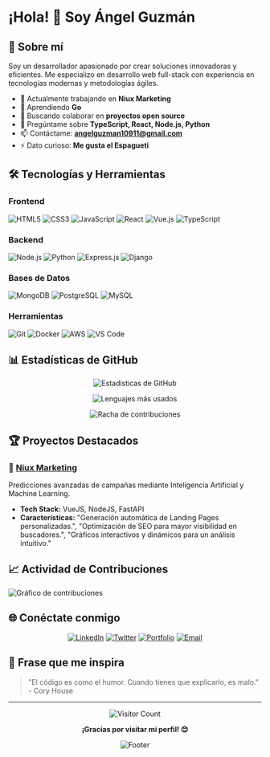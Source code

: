 # ¡Hola! 👋 Soy Ángel Guzmán



## 🚀 Sobre mí

Soy un desarrollador apasionado por crear soluciones innovadoras y eficientes. Me especializo en desarrollo web full-stack con experiencia en tecnologías modernas y metodologías ágiles.

- 🔭 Actualmente trabajando en **Niux Marketing**
- 🌱 Aprendiendo **Go**
- 👯 Buscando colaborar en **proyectos open source**
- 💬 Pregúntame sobre **TypeScript, React, Node.js, Python**
- 📫 Contáctame: **angelguzman10911@gmail.com**
- ⚡ Dato curioso: **Me gusta el Espagueti**

## 🛠️ Tecnologías y Herramientas

### Frontend
![HTML5](https://img.shields.io/badge/HTML5-E34F26?style=for-the-badge&logo=html5&logoColor=white)
![CSS3](https://img.shields.io/badge/CSS3-1572B6?style=for-the-badge&logo=css3&logoColor=white)
![JavaScript](https://img.shields.io/badge/JavaScript-F7DF1E?style=for-the-badge&logo=javascript&logoColor=black)
![React](https://img.shields.io/badge/React-20232A?style=for-the-badge&logo=react&logoColor=61DAFB)
![Vue.js](https://img.shields.io/badge/Vue.js-35495E?style=for-the-badge&logo=vuedotjs&logoColor=4FC08D)
![TypeScript](https://img.shields.io/badge/TypeScript-007ACC?style=for-the-badge&logo=typescript&logoColor=white)

### Backend
![Node.js](https://img.shields.io/badge/Node.js-43853D?style=for-the-badge&logo=node.js&logoColor=white)
![Python](https://img.shields.io/badge/Python-3776AB?style=for-the-badge&logo=python&logoColor=white)
![Express.js](https://img.shields.io/badge/Express.js-404D59?style=for-the-badge)
![Django](https://img.shields.io/badge/Django-092E20?style=for-the-badge&logo=django&logoColor=white)

### Bases de Datos
![MongoDB](https://img.shields.io/badge/MongoDB-4EA94B?style=for-the-badge&logo=mongodb&logoColor=white)
![PostgreSQL](https://img.shields.io/badge/PostgreSQL-316192?style=for-the-badge&logo=postgresql&logoColor=white)
![MySQL](https://img.shields.io/badge/MySQL-00000F?style=for-the-badge&logo=mysql&logoColor=white)

### Herramientas
![Git](https://img.shields.io/badge/Git-F05032?style=for-the-badge&logo=git&logoColor=white)
![Docker](https://img.shields.io/badge/Docker-2496ED?style=for-the-badge&logo=docker&logoColor=white)
![AWS](https://img.shields.io/badge/Amazon_AWS-232F3E?style=for-the-badge&logo=amazon-aws&logoColor=white)
![VS Code](https://img.shields.io/badge/Visual_Studio_Code-0078D4?style=for-the-badge&logo=visual%20studio%20code&logoColor=white)

## 📊 Estadísticas de GitHub

<div align="center">

![Estadísticas de GitHub](https://github-readme-stats.vercel.app/api?username=[Angel-Guxman]&show_icons=true&theme=radical&hide_border=true&count_private=true)

![Lenguajes más usados](https://github-readme-stats.vercel.app/api/top-langs/?username=[Angel-Guxman]&layout=compact&theme=radical&hide_border=true)

![Racha de contribuciones](https://github-readme-streak-stats.herokuapp.com/?user=[Angel-Guxman]&theme=radical&hide_border=true)

</div>

## 🏆 Proyectos Destacados

### 🌟 [Niux Marketing](http://40.233.24.58:8010/)
Predicciones avanzadas de campañas mediante Inteligencia Artificial y Machine Learning.
- **Tech Stack:** VueJS, NodeJS, FastAPI
- **Características:**      "Generación automática de Landing Pages personalizadas.",
      "Optimización de SEO para mayor visibilidad en buscadores.",
      "Gráficos interactivos y dinámicos para un análisis intuitivo."
  

## 📈 Actividad de Contribuciones

![Gráfico de contribuciones](https://github-readme-activity-graph.vercel.app/graph?username=[Angel-Guxman]&theme=react-dark&bg_color=20232a&hide_border=true)


## 🌐 Conéctate conmigo

<div align="center">

[![LinkedIn](https://img.shields.io/badge/LinkedIn-0077B5?style=for-the-badge&logo=linkedin&logoColor=white)](https://www.linkedin.com/in/angel-manuel-guzman-hoil-ba63182b4/)
[![Twitter](https://img.shields.io/badge/Twitter-1DA1F2?style=for-the-badge&logo=twitter&logoColor=white)](https://twitter.com/Angel57936234)
[![Portfolio](https://img.shields.io/badge/Portfolio-FF5722?style=for-the-badge&logo=todoist&logoColor=white)](https://portfolio-astro-angel-guxmans-projects.vercel.app/)
[![Email](https://img.shields.io/badge/Email-D14836?style=for-the-badge&logo=gmail&logoColor=white)](mailto:angelguzman10911@gmail.com)

</div>

## 💭 Frase que me inspira

> "El código es como el humor. Cuando tienes que explicarlo, es malo." - Cory House

---

<div align="center">

![Visitor Count](https://profile-counter.glitch.me/[tu-username]/count.svg)

**¡Gracias por visitar mi perfil! 😊**

![Footer](https://capsule-render.vercel.app/api?type=waving&color=gradient&height=100&section=footer)

</div>
